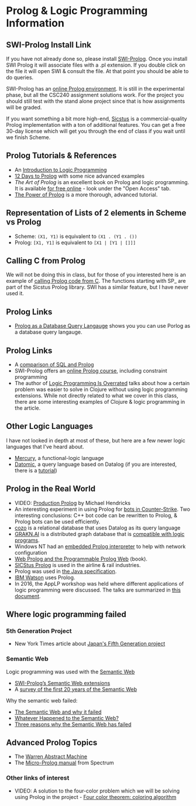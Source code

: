 # Prolog & Logic Programming Information

## SWI-Prolog Install Link

If you have not already done so, please install [SWI-Prolog](http://www.swi-prolog.org/download/stable).
Once you install SWI Prolog it will associate files with a .pl extension.  If you double click on the file it will open SWI & consult the file.  At that point you should be able to do queries.

SWI-Prolog has an [online Prolog environment](http://swish.swi-prolog.org/).  It is still in the experimental phase, but all the CSC240 assignment solutions work.  For the project you should still test with the stand alone project since that is how assignments will be graded.

If you want something a bit more high-end, [Sicstus](https://sicstus.sics.se/) is a commercial-quality Prolog implementation with a ton of additional features.  You can get a free 30-day license which will get you through the end of class if you wait until we finish Scheme.

## Prolog Tutorials & References

- An [Introduction to Logic Programming](https://www.matchilling.com/introduction-to-logic-programming-with-prolog/)
- [12 Days to Prolog](https://dev.to/donaldkellett/less-than-12-days-of-prolog---a-guide--brief-review-of-the-prolog-programming-language-1dgl) with some nice advanced examples
- *The Art of Prolog* is an excellent book on Prolog and logic programming.  It is available [for free online](https://mitpress.mit.edu/books/art-prolog-second-edition) - look under the "Open Access" tab.
- [The Power of Prolog](https://www.metalevel.at/prolog) is a more thorough, advanced tutorial.

## Representation of Lists of 2 elements in Scheme vs Prolog

- Scheme: `(X1, Y1)` is equivalent to `(X1 . (Y1 . ())`
- Prolog: `[X1, Y1]` is equivalent to `[X1 | [Y1 | []]]`

## Calling C from Prolog

We will not be doing this in class, but for those of you interested here is an example of [calling Prolog code from C](https://sicstus.sics.se/sicstus/docs/4.0.7/html/sicstus/Train-Example.html#Train-Example).  The functions starting with SP_ are part of the Sicstus Prolog library.  SWI has a similar feature, but I have never used it.

## Prolog Links

- [Prolog as a Database Query Langauge](https://www3.cs.stonybrook.edu/~warren/xsbbook/node11.html) shows you you can use Porlog as a database query langauge.  

## Prolog Links

- A [comparison of SQL and Prolog](https://stackoverflow.com/questions/2117651/comparing-sql-and-prolog)
- SWI-Prolog offers an [online Prolog course](https://edu.swi-prolog.org/), including constraint programming
- The author of [Logic Programming Is Overrated](http://programming-puzzler.blogspot.com/2013/03/logic-programming-is-overrated.html) talks about how a certain problem was easier to solve in Clojure without using logic programming extensions.  While not directly related to what we cover in this class, there are some interesting examples of Clojure & logic programming in the article.

## Other Logic Languages

I have not looked in depth at most of these, but here are a few newer logic languages that I've heard about.

- [Mercury](https://mercurylang.org/), a functional-logic language
- [Datomic](http://docs.datomic.com/query.html), a query language based on Datalog (if you are interested, there is a [tutorial](http://www.learndatalogtoday.org/))

## Prolog in the Real World

- VIDEO: [Production Prolog](https://www.youtube.com/watch?v=G_eYTctGZw8) by Michael Hendricks
- An interesting experiment in using Prolog for [bots in Counter-Strike](http://ceur-ws.org/Vol-928/0170.pdf).  Two interesting conclusions: C++ bot code can be rewritten to Prolog, & Prolog bots can be used efficiently.
- [cozo](https://github.com/cozodb/cozo) is a relational database that uses Datalog as its query language
- [GRAKN.AI](http://grakn.ai/) is a distributed graph database that is [compatible with logic programs](https://blog.grakn.ai/isa-graql-logic-program-8af1258054a4).
- Windows NT had an [embedded Prolog interpreter](http://www.redditmirror.cc/cache/websites/web.archive.org_84624/web.archive.org/web/20040603192757/research.microsoft.com/research/dtg/davidhov/pap.htm) to help with network configuration
- [Web Prolog and the Programmable Prolog Web](https://github.com/Web-Prolog/swi-web-prolog/blob/master/web-client/apps/swish/web-prolog.pdf) (book).
- [SICStus Prolog](https://www.sics.se/projects/sicstus-prolog-leading-prolog-technology) is used in the airline & rail industries.
- Prolog was used in [the Java specification](https://docs.oracle.com/javase/specs/jvms/se7/html/jvms-0-preface7.html).
- [IBM Watson](https://www.cs.nmsu.edu/ALP/2011/03/natural-language-processing-with-prolog-in-the-ibm-watson-system/) uses Prolog.
- In 2016, the AppLP workshop was held where different applications of logic programming were discussed.  The talks are summarized in [this document](https://arxiv.org/pdf/1704.02375.pdf).

## Where logic programming failed

### 5th Generation Project

- New York Times article about [Japan's Fifth Generation project](https://www.nytimes.com/1992/06/05/business/fifth-generation-became-japan-s-lost-generation.html)

### Semantic Web

Logic programming was used with the [Semantic Web](http://www.w3.org/2001/sw)

- [SWI-Prolog’s Semantic Web extensions](https://www.swi-prolog.org/web/index.html)
- A [survey of the first 20 years of the Semantic Web](https://hal.inria.fr/hal-01935898/document)

Why the semantic web failed:

- [The Semantic Web and why it failed](http://data-mining.philippe-fournier-viger.com/lessons-from-the-past-the-semantic-web-ontologies-and-why-it-failed/)
- [Whatever Happened to the Semantic Web?](https://twobithistory.org/2018/05/27/semantic-web.html)
- [Three reasons why the Semantic Web has failed](https://gigaom.com/2013/11/03/three-reasons-why-the-semantic-web-has-failed/)

## Advanced Prolog Topics

- The [Warren Abstract Machine](https://github.com/a-yiorgos/wambook)
- The [Micro-Prolog manual](http://www.worldofspectrum.org/pub/sinclair/games-info/m/Micro-PROLOGPrimer.pdf) from Spectrum

### Other links of interest

- VIDEO: A solution to the four-color problem which we will be solving using Prolog in the project - [Four color theorem: coloring algorithm](https://www.youtube.com/watch?v=YmYGFxtj2es)
